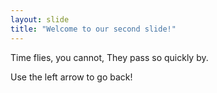 ```yaml
---
layout: slide
title: "Welcome to our second slide!"
---
```

Time flies, you cannot, They pass so quickly by.

Use the left arrow to go back!
